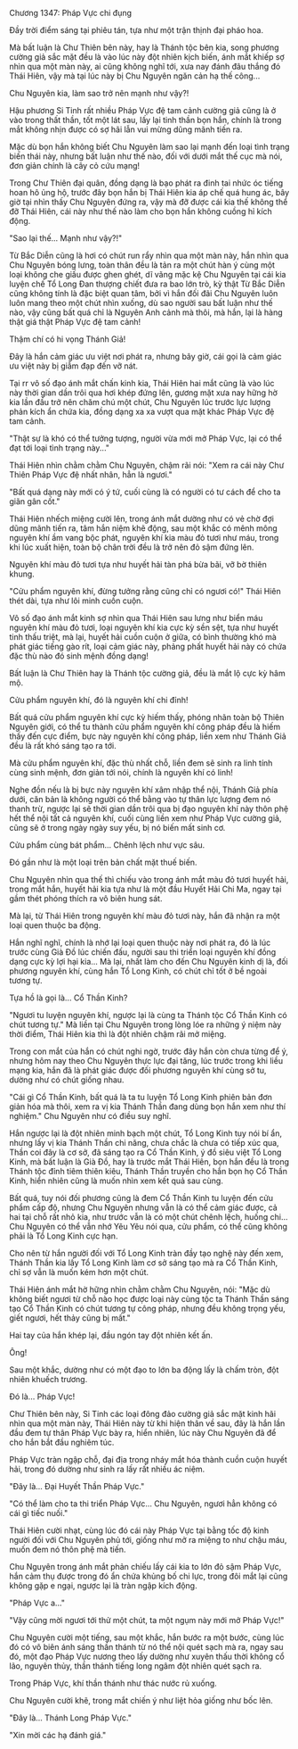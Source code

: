 




Chương 1347: Pháp Vực chi đụng


Đầy trời điểm sáng tại phiêu tán, tựa như một trận thịnh đại pháo hoa.

Mà bất luận là Chư Thiên bên này, hay là Thánh tộc bên kia, song phương cường giả sắc mặt đều là vào lúc này đột nhiên kịch biến, ánh mắt khiếp sợ nhìn qua một màn này, ai cũng không nghĩ tới, xưa nay đánh đâu thắng đó Thái Hiên, vậy mà tại lúc này bị Chu Nguyên ngăn cản hạ thế công...

Chu Nguyên kia, làm sao trở nên mạnh như vậy?!

Hậu phương Si Tinh rất nhiều Pháp Vực đệ tam cảnh cường giả cũng là ở vào trong thất thần, tốt một lát sau, lấy lại tinh thần bọn hắn, chính là trong mắt không nhịn được có sợ hãi lẫn vui mừng dũng mãnh tiến ra.

Mặc dù bọn hắn không biết Chu Nguyên làm sao lại mạnh đến loại tình trạng biến thái này, nhưng bất luận như thế nào, đối với dưới mắt thế cục mà nói, đơn giản chính là cây cỏ cứu mạng!

Trong Chư Thiên đại quân, đồng dạng là bạo phát ra đinh tai nhức óc tiếng hoan hô ủng hộ, trước đây bọn hắn bị Thái Hiên kia áp chế quá hung ác, bây giờ tại nhìn thấy Chu Nguyên đứng ra, vậy mà đỡ được cái kia thế không thể đỡ Thái Hiên, cái này như thế nào làm cho bọn hắn không cuồng hỉ kích động.

"Sao lại thế... Mạnh như vậy?!"

Từ Bắc Diễn cũng là hơi có chút run rẩy nhìn qua một màn này, hắn nhìn qua Chu Nguyên bóng lưng, toàn thân đều là tản ra một chút hàn ý cùng một loại không che giấu được ghen ghét, dĩ vãng mặc kệ Chu Nguyên tại cái kia luyện chế Tổ Long Đan thượng chiết đưa ra bao lớn trò, kỳ thật Từ Bắc Diễn cũng không tính là đặc biệt quan tâm, bởi vì hắn đối đãi Chu Nguyên luôn luôn mang theo một chút nhìn xuống, dù sao người sau bất luận như thế nào, vậy cũng bất quá chỉ là Nguyên Anh cảnh mà thôi, mà hắn, lại là hàng thật giá thật Pháp Vực đệ tam cảnh!

Thậm chí có hi vọng Thánh Giả!

Đây là hắn cảm giác ưu việt nơi phát ra, nhưng bây giờ, cái gọi là cảm giác ưu việt này bị giẫm đạp đến vỡ nát.

Tại rr vô số đạo ánh mắt chấn kinh kia, Thái Hiên hai mắt cũng là vào lúc này thời gian dần trôi qua hơi khép đứng lên, gương mặt xưa nay hững hờ kia lần đầu trở nên chăm chú một chút, Chu Nguyên lúc trước lực lượng phản kích ẩn chứa kia, đồng dạng xa xa vượt qua mặt khác Pháp Vực đệ tam cảnh.

"Thật sự là khó có thể tưởng tượng, người vừa mới mở Pháp Vực, lại có thể đạt tới loại tình trạng này..."

Thái Hiên nhìn chằm chằm Chu Nguyên, chậm rãi nói: "Xem ra cái này Chư Thiên Pháp Vực đệ nhất nhân, hẳn là ngươi."

"Bất quá dạng này mới có ý tứ, cuối cùng là có người có tư cách để cho ta giãn gân cốt."

Thái Hiên nhếch miệng cười lên, trong ánh mắt dường như có vẻ chờ đợi dũng mãnh tiến ra, tâm hắn niệm khẽ động, sau một khắc có mênh mông nguyên khí ầm vang bộc phát, nguyên khí kia màu đỏ tươi như máu, trong khi lúc xuất hiện, toàn bộ chân trời đều là trở nên đỏ sậm đứng lên.

Nguyên khí màu đỏ tươi tựa như huyết hải tàn phá bừa bãi, vỡ bờ thiên khung.

"Cửu phẩm nguyên khí, đừng tưởng rằng cũng chỉ có ngươi có!" Thái Hiên thét dài, tựa như lôi minh cuồn cuộn.

Vô số đạo ánh mắt kinh sợ nhìn qua Thái Hiên sau lưng như biển máu nguyên khí màu đỏ tươi, loại nguyên khí kia cực kỳ sền sệt, tựa như huyết tinh thấu triệt, mà lại, huyết hải cuồn cuộn ở giữa, có bình thường khó mà phát giác tiếng gào rít, loại cảm giác này, phảng phất huyết hải này có chứa đặc thù nào đó sinh mệnh đồng dạng!

Bất luận là Chư Thiên hay là Thánh tộc cường giả, đều là mắt lộ cực kỳ hâm mộ.

Cửu phẩm nguyên khí, đó là nguyên khí chi đỉnh!

Bất quá cửu phẩm nguyên khí cực kỳ hiếm thấy, phóng nhãn toàn bộ Thiên Nguyên giới, có thể tu thành cửu phẩm nguyên khí công pháp đều là hiếm thấy đến cực điểm, bực này nguyên khí công pháp, liền xem như Thánh Giả đều là rất khó sáng tạo ra tới.

Mà cửu phẩm nguyên khí, đặc thù nhất chỗ, liền đem sẽ sinh ra linh tính cùng sinh mệnh, đơn giản tới nói, chính là nguyên khí có linh!

Nghe đồn nếu là bị bực này nguyên khí xâm nhập thể nội, Thánh Giả phía dưới, căn bản là không người có thể bằng vào tự thân lực lượng đem nó thanh trừ, ngược lại sẽ thời gian dần trôi qua bị đạo nguyên khí này thôn phệ hết thể nội tất cả nguyên khí, cuối cùng liền xem như Pháp Vực cường giả, cũng sẽ ở trong ngày ngày suy yếu, bị nó biến mất sinh cơ.

Cửu phẩm cùng bát phẩm... Chênh lệch như vực sâu.

Đó gần như là một loại trên bản chất mặt thuế biến.

Chu Nguyên nhìn qua thế thì chiếu vào trong ánh mắt màu đỏ tươi huyết hải, trong mắt hắn, huyết hải kia tựa như là một đầu Huyết Hải Chi Ma, ngay tại gầm thét phóng thích ra vô biên hung sát.

Mà lại, từ Thái Hiên trong nguyên khí màu đỏ tươi này, hắn đã nhận ra một loại quen thuộc ba động.

Hắn nghĩ nghĩ, chính là nhớ lại loại quen thuộc này nơi phát ra, đó là lúc trước cùng Già Đồ lúc chiến đấu, người sau thi triển loại nguyên khí đồng dạng cực kỳ lợi hại kia... Mà lại, nhất làm cho đến Chu Nguyên kinh dị là, đối phương nguyên khí, cùng hắn Tổ Long Kinh, có chút chỉ tốt ở bề ngoài tương tự.

Tựa hồ là gọi là... Cổ Thần Kinh?

"Ngươi tu luyện nguyên khí, ngược lại là cùng ta Thánh tộc Cổ Thần Kinh có chút tương tự." Mà liền tại Chu Nguyên trong lòng lóe ra những ý niệm này thời điểm, Thái Hiên kia thì là đột nhiên chậm rãi mở miệng.

Trong con mắt của hắn có chút nghi ngờ, trước đây hắn còn chưa từng để ý, nhưng hôm nay theo Chu Nguyên thực lực đại tăng, lúc trước trong khi liều mạng kia, hắn đã là phát giác được đối phương nguyên khí cùng sở tu, dường như có chút giống nhau.

"Cái gì Cổ Thần Kinh, bất quá là ta tu luyện Tổ Long Kinh phiên bản đơn giản hóa mà thôi, xem ra vị kia Thánh Thần đang dùng bọn hắn xem như thí nghiệm." Chu Nguyên như có điều suy nghĩ.

Hắn ngược lại là đột nhiên minh bạch một chút, Tổ Long Kinh tuy nói bí ẩn, nhưng lấy vị kia Thánh Thần chi năng, chưa chắc là chưa có tiếp xúc qua, Thần coi đây là cơ sở, đã sáng tạo ra Cổ Thần Kinh, ý đồ siêu việt Tổ Long Kinh, mà bất luận là Già Đồ, hay là trước mắt Thái Hiên, bọn hắn đều là trong Thánh tộc đỉnh tiêm thiên kiêu, Thánh Thần truyền cho hắn bọn họ Cổ Thần Kinh, hiển nhiên cũng là muốn nhìn xem kết quả sau cùng.

Bất quá, tuy nói đối phương cũng là đem Cổ Thần Kinh tu luyện đến cửu phẩm cấp độ, nhưng Chu Nguyên nhưng vẫn là có thể cảm giác được, cả hai tại chỗ rất nhỏ kia, như trước vẫn là có một chút chênh lệch, huống chi... Chu Nguyên có thể vẫn nhớ Yêu Yêu nói qua, cửu phẩm, có thể cũng không phải là Tổ Long Kinh cực hạn.

Cho nên từ hắn người đối với Tổ Long Kinh tràn đầy tạo nghệ này đến xem, Thánh Thần kia lấy Tổ Long Kinh làm cơ sở sáng tạo mà ra Cổ Thần Kinh, chỉ sợ vẫn là muốn kém hơn một chút.

Thái Hiên ánh mắt hờ hững nhìn chằm chằm Chu Nguyên, nói: "Mặc dù không biết ngươi từ chỗ nào học được loại này cùng tộc ta Thánh Thần sáng tạo Cổ Thần Kinh có chút tương tự công pháp, nhưng đều không trọng yếu, giết ngươi, hết thảy cũng bị mất."

Hai tay của hắn khép lại, đầu ngón tay đột nhiên kết ấn.

Ông!

Sau một khắc, dường như có một đạo to lớn ba động lấy là chấm tròn, đột nhiên khuếch trương.

Đó là... Pháp Vực!

Chư Thiên bên này, Si Tinh các loại đông đảo cường giả sắc mặt kinh hãi nhìn qua một màn này, Thái Hiên này từ khi hiện thân về sau, đây là hắn lần đầu đem tự thân Pháp Vực bày ra, hiển nhiên, lúc này Chu Nguyên đã để cho hắn bắt đầu nghiêm túc.

Pháp Vực tràn ngập chỗ, đại địa trong nháy mắt hóa thành cuồn cuộn huyết hải, trong đó dường như sinh ra lấy rất nhiều ác niệm.

"Đây là... Đại Huyết Thần Pháp Vực."

"Có thể làm cho ta thi triển Pháp Vực... Chu Nguyên, ngươi hẳn không có cái gì tiếc nuối."

Thái Hiên cười nhạt, cùng lúc đó cái này Pháp Vực tại bằng tốc độ kinh người đối với Chu Nguyên phủ tới, giống như mở ra miệng to như chậu máu, muốn đem nó thôn phệ mà tiến.

Chu Nguyên trong ánh mắt phản chiếu lấy cái kia to lớn đỏ sậm Pháp Vực, hắn cảm thụ được trong đó ẩn chứa khủng bố chi lực, trong đôi mắt lại cũng không gặp e ngại, ngược lại là tràn ngập kích động.

"Pháp Vực a..."

"Vậy cũng mời ngươi tới thử một chút, ta một ngụm này mới mở Pháp Vực!"

Chu Nguyên cười một tiếng, sau một khắc, hắn bước ra một bước, cùng lúc đó có vô biên ánh sáng thần thánh từ nó thể nội quét sạch mà ra, ngay sau đó, một đạo Pháp Vực nương theo lấy dường như xuyên thấu thời không cổ lão, nguyên thủy, thần thánh tiếng long ngâm đột nhiên quét sạch ra.

Trong Pháp Vực, khí thần thánh như thác nước rủ xuống.

Chu Nguyên cười khẽ, trong mắt chiến ý như liệt hỏa giống như bốc lên.

"Đây là... Thánh Long Pháp Vực."

"Xin mời các hạ đánh giá."




